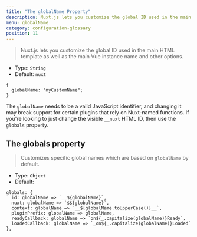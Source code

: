 ```yaml
---
title: "The globalName Property"
description: Nuxt.js lets you customize the global ID used in the main HTML template as well as the main Vue instance name and other options.
menu: globalName
category: configuration-glossary
position: 11
---
```


> Nuxt.js lets you customize the global ID used in the main HTML template as well as the main Vue instance name and other options.

- Type: `String`
- Default: `nuxt`

```js{}[nuxt.config.js]
{
  globalName: "myCustomName";
}
```

<base-alert>

The `globalName` needs to be a valid JavaScript identifier, and changing it may break support for certain plugins that rely on Nuxt-named functions. If you're looking to just change the visible `__nuxt` HTML ID, then use the `globals` property.

</base-alert>

## The globals property

> Customizes specific global names which are based on `globalName` by default.

- Type: `Object`
- Default:

```js{}[nuxt.config.js]
globals: {
  id: globalName => `__${globalName}`,
  nuxt: globalName => `$${globalName}`,
  context: globalName => `__${globalName.toUpperCase()}__`,
  pluginPrefix: globalName => globalName,
  readyCallback: globalName => `on${_.capitalize(globalName)}Ready`,
  loadedCallback: globalName => `_on${_.capitalize(globalName)}Loaded`
},
```
